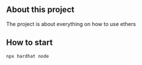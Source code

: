 ## About this project

The project is about everything on how to use ethers

## How to start

```
npx hardhat node
```
